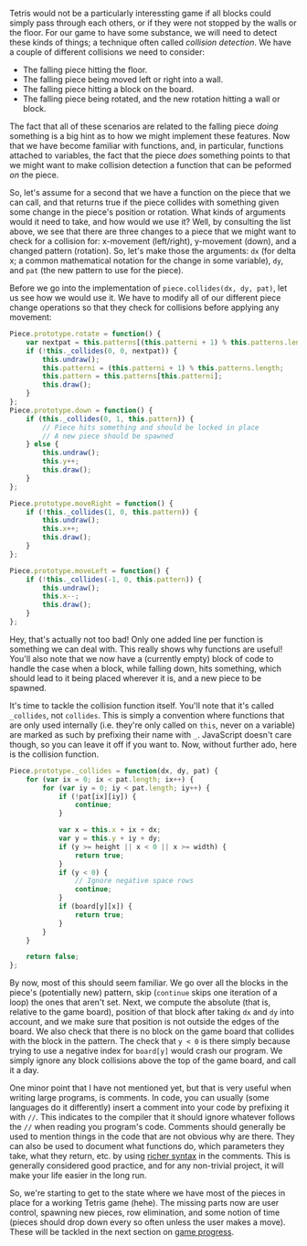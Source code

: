 Tetris would not be a particularly interessting game if all blocks could simply
pass through each others, or if they were not stopped by the walls or the
floor. For our game to have some substance, we will need to detect these kinds
of things; a technique often called *collision detection*. We have a couple of
different collisions we need to consider:

  - The falling piece hitting the floor.
  - The falling piece being moved left or right into a wall.
  - The falling piece hitting a block on the board.
  - The falling piece being rotated, and the new rotation hitting a wall or
    block.

The fact that all of these scenarios are related to the falling piece *doing*
something is a big hint as to how we might implement these features. Now that
we have become familiar with functions, and, in particular, functions attached
to variables, the fact that the piece *does* something points to that we might
want to make collision detection a function that can be peformed *on* the
piece.

So, let's assume for a second that we have a function on the piece that we can
call, and that returns true if the piece collides with something given some
change in the piece's position or rotation. What kinds of arguments would it
need to take, and how would we use it? Well, by consulting the list above, we
see that there are three changes to a piece that we might want to check for a
collision for: x-movement (left/right), y-movement (down), and a changed
pattern (rotation). So, let's make those the arguments: `dx` (for delta x; a
common mathematical notation for the change in some variable), `dy`, and `pat`
(the new pattern to use for the piece).

Before we go into the implementation of `piece.collides(dx, dy, pat)`, let us
see how we would use it. We have to modify all of our different piece change
operations so that they check for collisions before applying any movement:

```javascript
Piece.prototype.rotate = function() {
	var nextpat = this.patterns[(this.patterni + 1) % this.patterns.length];
	if (!this._collides(0, 0, nextpat)) {
		this.undraw();
		this.patterni = (this.patterni + 1) % this.patterns.length;
		this.pattern = this.patterns[this.patterni];
		this.draw();
	}
};
Piece.prototype.down = function() {
	if (this._collides(0, 1, this.pattern)) {
		// Piece hits something and should be locked in place
		// A new piece should be spawned
	} else {
		this.undraw();
		this.y++;
		this.draw();
	}
};

Piece.prototype.moveRight = function() {
	if (!this._collides(1, 0, this.pattern)) {
		this.undraw();
		this.x++;
		this.draw();
	}
};

Piece.prototype.moveLeft = function() {
	if (!this._collides(-1, 0, this.pattern)) {
		this.undraw();
		this.x--;
		this.draw();
	}
};
```

Hey, that's actually not too bad! Only one added line per function is something
we can deal with. This really shows why functions are useful! You'll also note
that we now have a (currently empty) block of code to handle the case when a
block, while falling down, hits something, which should lead to it being placed
wherever it is, and a new piece to be spawned.

It's time to tackle the collision function itself. You'll note that it's called
`_collides`, not `collides`. This is simply a convention where functions that
are only used internally (i.e. they're only called on `this`, never on a
variable) are marked as such by prefixing their name with `_`. JavaScript
doesn't care though, so you can leave it off if you want to. Now, without
further ado, here is the collision function.

```javascript
Piece.prototype._collides = function(dx, dy, pat) {
	for (var ix = 0; ix < pat.length; ix++) {
		for (var iy = 0; iy < pat.length; iy++) {
			if (!pat[ix][iy]) {
				continue;
			}

			var x = this.x + ix + dx;
			var y = this.y + iy + dy;
			if (y >= height || x < 0 || x >= width) {
				return true;
			}
			if (y < 0) {
				// Ignore negative space rows
				continue;
			}
			if (board[y][x]) {
				return true;
			}
		}
	}

	return false;
};
```

By now, most of this should seem familiar. We go over all the blocks in the
piece's (potentially new) pattern, skip (`continue` skips one iteration of a
loop) the ones that aren't set. Next, we compute the absolute (that is,
relative to the game board), position of that block after taking `dx` and `dy`
into account, and we make sure that position is not outside the edges of the
board. We also check that there is no block on the game board that collides
with the block in the pattern. The check that `y < 0` is there simply because
trying to use a negative index for `board[y]` would crash our program. We
simply ignore any block collisions above the top of the game board, and call it
a day.

One minor point that I have not mentioned yet, but that is very useful when
writing large programs, is comments. In code, you can usually (some languages
do it differently) insert a comment into your code by prefixing it with `//`.
This indicates to the compiler that it should ignore whatever follows the `//`
when reading you program's code. Comments should generally be used to mention
things in the code that are not obvious why are there. They can also be used to
document what functions do, which parameters they take, what they return, etc.
by using [richer syntax](http://usejsdoc.org/about-getting-started.html) in the
comments. This is generally considered good practice, and for any non-trivial
project, it will make your life easier in the long run.

So, we're starting to get to the state where we have most of the pieces in
place for a working Tetris game (hehe). The missing parts now are user control,
spawning new pieces, row elimination, and some notion of time (pieces should
drop down every so often unless the user makes a move). These will be tackled
in the next section on [game progress](progress.md).
